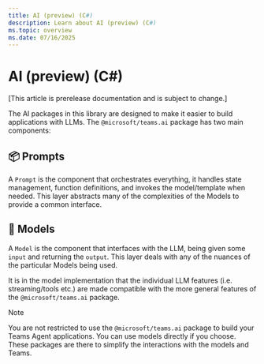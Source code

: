```yaml
---
title: AI (preview) (C#)
description: Learn about AI (preview) (C#)
ms.topic: overview
ms.date: 07/16/2025
---
```


# AI (preview) (C#)

[This article is prerelease documentation and is subject to change.]

The AI packages in this library are designed to make it easier to build applications with LLMs.
The `@microsoft/teams.ai` package has two main components:

## 📦 Prompts

A `Prompt` is the component that orchestrates everything, it handles state management,
function definitions, and invokes the model/template when needed. This layer abstracts many of
the complexities of the Models to provide a common interface.

## 🧠 Models

A `Model` is the component that interfaces with the LLM, being given some `input` and returning the `output`.
This layer deals with any of the nuances of the particular Models being used.

It is in the model implementation that the individual LLM features (i.e. streaming/tools etc.)
are made compatible with the more general features of the `@microsoft/teams.ai` package.

> [!NOTE]
> You are not restricted to use the `@microsoft/teams.ai` package to build your Teams Agent applications. You can use models directly if you choose. These packages are there to simplify the interactions with the models and Teams.